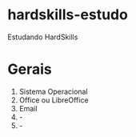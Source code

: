 # hardskills-estudo
Estudando HardSkills
<!DOCTYPE html>
 
<html>
 <head>
    <title> Hard Skills: </title>
  <meta name="description" content="Veja o que é necessário aprender para ser um webmaster">
 </head>
 
 <body>
  <h1>Gerais</h1>
 
  <ol>
   <li>Sistema Operacional</li>
   <li>Office ou LibreOffice</li>
   <li>Email</li>
   <li>-</li>
   <li>-</li>
  </ol>
 
 </body>
 
</html>
